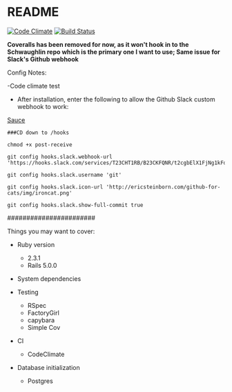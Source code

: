 # README

[![Code Climate](https://codeclimate.com/github/Schwad/1033-Public-Notice-System.svg)](https://codeclimate.com/github/Schwad/1033-Public-Notice-System)
[![Build Status](https://secure.travis-ci.org/Schwaughlin/1033-Public-Notice-System.svg)](http://travis-ci.org/Schwaughlin/1033-Public-Notice-System)

**Coveralls has been removed for now, as it won't hook in to the Schwaughlin repo which is the primary one I want to use; Same issue for Slack's Github webhook**

Config Notes:

-Code climate test

* After installation, enter the following to allow the Github Slack custom webhook to work:

[Sauce](https://github.com/chriseldredge/git-slack-hook)

```
###CD down to /hooks

chmod +x post-receive

git config hooks.slack.webhook-url 'https://hooks.slack.com/services/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'

git config hooks.slack.username 'git'

git config hooks.slack.icon-url 'http://ericsteinborn.com/github-for-cats/img/ironcat.png'

git config hooks.slack.show-full-commit true

```


#######################

Things you may want to cover:

* Ruby version
  - 2.3.1
  - Rails 5.0.0

* System dependencies

* Testing
  - RSpec
  - FactoryGirl
  - capybara
  - Simple Cov

* CI
  - CodeClimate

* Database initialization
  - Postgres

